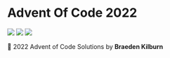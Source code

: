 # Advent Of Code 2022

![](https://img.shields.io/badge/Day%20📅-3-red)
![](https://img.shields.io/badge/Stars%20⭐-0-yellow)
![](https://img.shields.io/badge/Days%20Completed-3-blue)

🎄 2022 Advent of Code Solutions by **Braeden Kilburn**

<!--- advent_readme_stars table --->

